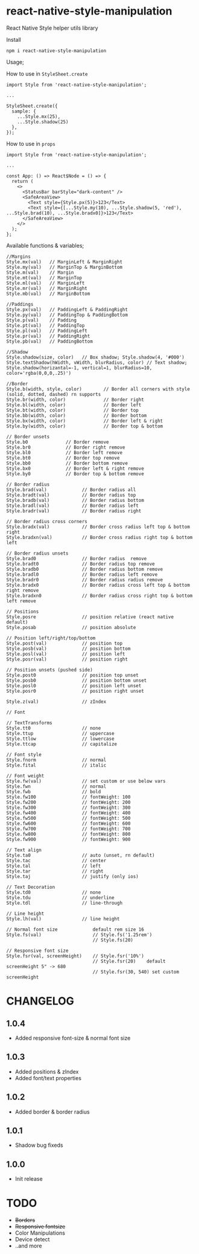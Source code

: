 # react-native-style-manipulation

React Native Style helper utils library

Install

```npm i react-native-style-manipulation```

Usage;

How to use in `StyleSheet.create` 

```
import Style from 'react-native-style-manipulation';

...

StyleSheet.create({
  sample: {
    ...Style.mx(25),
    ...Style.shadow(25)
  },
});
```

How to use in `props` 

```
import Style from 'react-native-style-manipulation';

...

const App: () => React$Node = () => {
  return (
    <>
      <StatusBar barStyle="dark-content" />
      <SafeAreaView>
        <Text style={Style.px(5)}>123</Text>
        <Text style={[...Style.my(10), ...Style.shadow(5, 'red'), ...Style.brad(10), ...Style.bradx0]}>123</Text>
      </SafeAreaView>
    </>
  );
};
```

Available functions & variables;

```
//Margins
Style.mx(val) 	// MarginLeft & MarginRight
Style.my(val) 	// MarginTop & MarginBottom
Style.m(val) 	// Margin
Style.mt(val) 	// MarginTop
Style.ml(val) 	// MarginLeft
Style.mr(val) 	// MarginRight
Style.mb(val) 	// MarginBottom

//Paddings
Style.px(val) 	// PaddingLeft & PaddingRight
Style.py(val) 	// PaddingTop & PaddingBottom
Style.p(val) 	// Padding
Style.pt(val) 	// PaddingTop
Style.pl(val) 	// PaddingLeft
Style.pr(val) 	// PaddingRight
Style.pb(val) 	// PaddingBottom

//Shadow
Style.shadow(size, color)	// Box shadow; Style.shadow(4, '#000')
Style.textShadow(hWidth, vWidth, blurRadius, color) // Text shadow; Style.shadow(horizantal=-1, vertical=1, blurRadius=10, color='rgba(0,0,0,.25)')

//Border
Style.b(width, style, color)        // Border all corners with style (solid, dotted, dashed) rn supports
Style.br(width, color)              // Border right
Style.bl(width, color)              // Border left
Style.bt(width, color)              // Border top
Style.bb(width, color)              // Border bottom
Style.bx(width, color)              // Border left & right
Style.by(width, color)              // Border top & bottom

// Border unsets
Style.b0              // Border remove
Style.br0             // Border right remove
Style.bl0             // Border left remove
Style.bt0             // Border top remove
Style.bb0             // Border bottom remove
Style.bx0             // Border left & right remove
Style.by0             // Border top & bottom remove

// Border radius
Style.brad(val)             // Border radius all
Style.bradt(val)            // Border radius top
Style.bradb(val)            // Border radius bottom
Style.bradl(val)            // Border radius left
Style.bradr(val)            // Border radius right

// Border radius cross corners
Style.bradx(val)            // Border cross radius left top & bottom right
Style.bradxn(val)           // Border cross radius right top & bottom left

// Border radius unsets
Style.brad0                 // Border radius  remove
Style.bradt0                // Border radius top remove
Style.bradb0                // Border radius bottom remove
Style.bradl0                // Border radius left remove
Style.bradr0                // Border radius radius remove
Style.bradx0                // Border radius cross left top & bottom right remove
Style.bradxn0               // Border radius cross right top & bottom left remove

// Positions
Style.posre                 // position relative (react native default) 
Style.posab                 // position absolute  

// Position left/right/top/bottom
Style.post(val)             // position top     
Style.posb(val)             // position bottom 
Style.posl(val)             // position left 
Style.posr(val)             // position right 

// Position unsets (pushed side)
Style.post0                 // position top unset
Style.posb0                 // position bottom unset
Style.posl0                 // position left unset
Style.posr0                 // position right unset

Style.z(val)                // zIndex

// Font

// TextTransforms
Style.tt0                   // none 
Style.ttup                  // uppercase
Style.ttlow                 // lowercase
Style.ttcap                 // capitalize

// Font style
Style.fnorm                 // normal
Style.fital                 // italic

// Font weight
Style.fw(val)               // set custom or use below vars      
Style.fwn                   // normal
Style.fwb                   // bold
Style.fw100                 // fontWeight: 100
Style.fw200                 // fontWeight: 200
Style.fw300                 // fontWeight: 300
Style.fw400                 // fontWeight: 400
Style.fw500                 // fontWeight: 500
Style.fw600                 // fontWeight: 600
Style.fw700                 // fontWeight: 700
Style.fw800                 // fontWeight: 800
Style.fw900                 // fontWeight: 900

// Text align
Style.ta0                   // auto (unset, rn default)
Style.tac                   // center
Style.tal                   // left
Style.tar                   // right
Style.taj                   // justify (only ios)

// Text Decoration
Style.td0                   // none
Style.tdu                   // underline
Style.tdl                   // line-through

// Line height
Style.lh(val)               // line height

// Normal font size             default rem size 16
Style.fs(val)                   // Style.fs('1.25rem')
                                // Style.fs(20)

// Responsive font size
Style.fsr(val, screenHeight)    // Style.fsr('10%')
                                // Style.fsr(20)    default screenHeight 5" -> 680
                                // Style.fsr(30, 540) set custom screenHeight
```

# CHANGELOG

## 1.0.4

 * Added responsive font-size & normal font size

## 1.0.3

 * Added positions & zIndex
 * Added font/text properties
 
## 1.0.2

 * Added border & border radius
 
## 1.0.1

 * Shadow bug fixeds
 
## 1.0.0

 * Init release

# TODO

* ~~Borders~~
* ~~Responsive fontsize~~
* Color Manipulations
* Device detect
* ..and more
